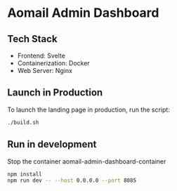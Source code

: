 # Aomail Admin Dashboard

## Tech Stack

- Frontend: Svelte
- Containerization: Docker
- Web Server: Nginx

## Launch in Production

To launch the landing page in production, run the script:

```bash
./build.sh
```

## Run in development

Stop the container aomail-admin-dashboard-container
```bash
npm install
npm run dev -- --host 0.0.0.0 --port 8085
```

